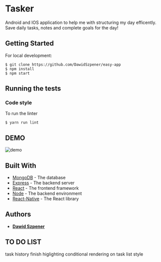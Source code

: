 # Tasker

Android and IOS application to help me with structuring my day efficently. Save daily tasks, notes and complete goals for the day!

## Getting Started

For local development:

```
$ git clone https://github.com/DawidSzpener/easy-app
$ npm install
$ npm start
```

## Running the tests

### Code style

To run the linter

```
$ yarn run lint
```

## DEMO

![demo](https://i.imgur.com/eZ6w0FT.gif)

## Built With

* [MongoDB](https://mongodb.com) - The database
* [Express](https://expressjs.com/) - The backend server
* [React](https://reactjs.org/) - The frontend framework
* [Node](https://nodejs.org/) - The backend environment
* [React-Native](https://reactnative.dev/) - The React library


## Authors

* **[Dawid Szpener](https://github.com/DawidSzpener)**

## TO DO LIST 

task history
finish higlighting
conditional rendering on task list
style
